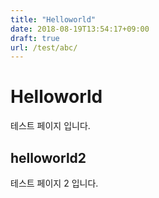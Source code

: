 ```yaml
---
title: "Helloworld"
date: 2018-08-19T13:54:17+09:00
draft: true
url: /test/abc/
---
```


# Helloworld

테스트 페이지 입니다.

## helloworld2

테스트 페이지 2 입니다.
